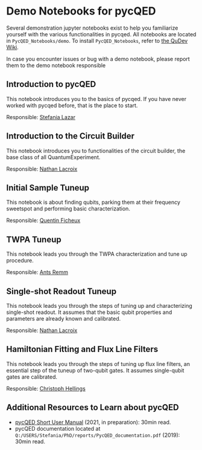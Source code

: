 # Demo Notebooks for pycQED

Several demonstration jupyter notebooks exist to help you familiarize yourself with 
the various functionalities in pycqed. 
All notebooks are located in `PycQED_Notebooks/demo`. 
To install `PycQED_Notebooks`, refer to 
[the QuDev Wiki](https://qudevwiki.phys.ethz.ch/index.php/QCoDeS_and_PycQED#PycQED_Notebooks_Installation).

In case you encounter issues or bug with a demo notebook, please report them
to the demo notebook responsible


## Introduction to pycQED
This notebook introduces you to the basics of pycqed. If you have never worked 
with pycqed before, that is the place to start.

Responsible:   [Stefania Lazar](http://qudev.slack.com/team/U40NC4XP0)

## Introduction to the Circuit Builder
This notebook introduces you to functionalities of the circuit builder,
the base class of all QuantumExperiment.

Responsible:  [Nathan Lacroix](http://qudev.slack.com/team/UHSC3DC0K)

## Initial Sample Tuneup

This notebook is about finding qubits, parking them at their frequency sweetspot
and performing basic characterization.

Responsible: [Quentin Ficheux](http://qudev.slack.com/team/U024X8H54R5)

## TWPA Tuneup
This notebook leads you through the TWPA characterization and tune up procedure.

Responsible: [Ants Remm](http://qudev.slack.com/team/U3Y5WCM8Q)

## Single-shot Readout Tuneup
This notebook leads you through the steps of tuning up and characterizing
single-shot readout. It assumes that the basic qubit properties and parameters are
already known and calibrated.

Responsible: [Nathan Lacroix](http://qudev.slack.com/team/UHSC3DC0K)

## Hamiltonian Fitting and Flux Line Filters
This notebook leads you through the steps of tuning up flux line filters, an
essential step of the tuneup of two-qubit gates. It assumes single-qubit gates
are calibrated.

Responsible: [Christoph Hellings](http://qudev.slack.com/team/UQ9A11J15)


## Additional Resources to Learn about pycQED

* [pycQED Short User Manual]() (2021, in preparation): 30min read.
* pycQED documentation located at `Q:/USERS/Stefania/PhD/reports/PycQED_documentation.pdf` (2019): 30min read.
